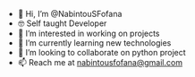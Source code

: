 - 👋 Hi, I’m @NabintouSFofana
- 🤓 Self taught Developer
- 👀 I’m interested in working on projects
- 🌱 I’m currently learning new technologies
- 💞️ I’m looking to collaborate on python project
- 📫 Reach me at nabintousfofana@gmail.com

<!---
NabintouSFofana/NabintouSFofana is a ✨ special ✨ repository because its `README.md` (this file) appears on your GitHub profile.
You can click the Preview link to take a look at your changes.
--->
